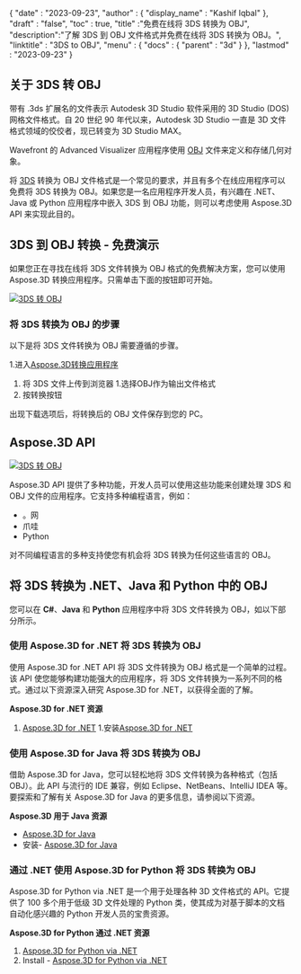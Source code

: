 {
  "date" : "2023-09-23",
  "author" : {
    "display_name" : "Kashif Iqbal"
},
  "draft" : "false",
  "toc" : true,
  "title" :"免费在线将 3DS 转换为 OBJ",
  "description":"了解 3DS 到 OBJ 文件格式并免费在线将 3DS 转换为 OBJ。",
  "linktitle" : "3DS to OBJ",
  "menu" : {
    "docs" : {
      "parent" : "3d"
}
},
  "lastmod" : "2023-09-23"
}

## 关于 3DS 转 OBJ

带有 .3ds 扩展名的文件表示 Autodesk 3D Studio 软件采用的 3D Studio (DOS) 网格文件格式。自 20 世纪 90 年代以来，Autodesk 3D Studio 一直是 3D 文件格式领域的佼佼者，现已转变为 3D Studio MAX。

Wavefront 的 Advanced Visualizer 应用程序使用 [OBJ](/zh/3d/obj/) 文件来定义和存储几何对象。

将 [3DS](/zh/3d/3ds/) 转换为 OBJ 文件格式是一个常见的要求，并且有多个在线应用程序可以免费将 3DS 转换为 OBJ。如果您是一名应用程序开发人员，有兴趣在 .NET、Java 或 Python 应用程序中嵌入 3DS 到 OBJ 功能，则可以考虑使用 Aspose.3D API 来实现此目的。

## 3DS 到 OBJ 转换 - 免费演示

如果您正在寻找在线将 3DS 文件转换为 OBJ 格式的免费解决方案，您可以使用 Aspose.3D 转换应用程序。只需单击下面的按钮即可开始。

[![3DS 转 OBJ](../3ds-to-obj.png)](https://products.aspose.app/3d/conversion/3ds-to-obj)

### 将 3DS 转换为 OBJ 的步骤

以下是将 3DS 文件转换为 OBJ 需要遵循的步骤。

1.进入[Aspose.3D转换应用程序](https://products.aspose.app/3d/conversion/3ds-to-obj)
1. 将 3DS 文件上传到浏览器
1.选择OBJ作为输出文件格式
1. 按转换按钮

出现下载选项后，将转换后的 OBJ 文件保存到您的 PC。

## Aspose.3D API

[![3DS 转 OBJ](../try-aspose-3d.png)](https://products.aspose.com/3d/)

Aspose.3D API 提供了多种功能，开发人员可以使用这些功能来创建处理 3DS 和 OBJ 文件的应用程序。它支持多种编程语言，例如：

* 。网
* 爪哇
* Python

对不同编程语言的多种支持使您有机会将 3DS 转换为任何这些语言的 OBJ。

## 将 3DS 转换为 .NET、Java 和 Python 中的 OBJ

您可以在 **C#**、**Java** 和 **Python** 应用程序中将 3DS 文件转换为 OBJ，如以下部分所示。

### 使用 Aspose.3D for .NET 将 3DS 转换为 OBJ

使用 Aspose.3D for .NET API 将 3DS 文件转换为 OBJ 格式是一个简单的过程。该 API 使您能够构建功能强大的应用程序，将 3DS 文件转换为一系列不同的格式。通过以下资源深入研究 Aspose.3D for .NET，以获得全面的了解。

**Aspose.3D for .NET 资源**

1. [Aspose.3D for .NET](https://products.aspose.com/3d/net/)
1.安装[Aspose.3D for .NET](https://docs.aspose.com/3d/net/installation/)

### 使用 Aspose.3D for Java 将 3DS 转换为 OBJ

借助 Aspose.3D for Java，您可以轻松地将 3DS 文件转换为各种格式（包括 OBJ）。此 API 与流行的 IDE 兼容，例如 Eclipse、NetBeans、IntelliJ IDEA 等。要探索和了解有关 Aspose.3D for Java 的更多信息，请参阅以下资源。

**Aspose.3D 用于 Java 资源**

* [Aspose.3D for Java](https://products.aspose.com/3d/java/)
* 安装- [Aspose.3D for Java](https://docs.aspose.com/3d/java/installation/)

### 通过 .NET 使用 Aspose.3D for Python 将 3DS 转换为 OBJ

Aspose.3D for Python via .NET 是一个用于处理各种 3D 文件格式的 API。它提供了 100 多个用于低级 3D 文件处理的 Python 类，使其成为对基于脚本的文档自动化感兴趣的 Python 开发人员的宝贵资源。

**Aspose.3D for Python 通过 .NET 资源**

1. [Aspose.3D for Python via .NET](https://products.aspose.com/3d/python-net/)
1. Install - [Aspose.3D for Python via .NET](https://releases.aspose.com/3d/python-net/)

